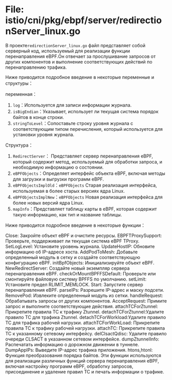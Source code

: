 # File: istio/cni/pkg/ebpf/server/redirectionServer_linux.go

В проекте`redirectionServer_linux.go` файл представляет собой серверный код, используемый для реализации функции перенаправления eBPF.Он отвечает за прослушивание запросов от других компонентов и выполнение соответствующих действий по перенаправлению трафика.

Ниже приводится подробное введение в некоторые переменные и структуры：

переменная：

1. `log`：Используется для записи информации журнала.
2. `isBigEndian`：Указывает, использует ли текущая система порядок байтов в конце строки.
3. `stringToLevel`：Сопоставьте строку уровня журнала с соответствующим типом перечисления, который используется для установки уровня журнала.


Структура：

1. `RedirectServer`： Представляет сервер перенаправления eBPF, который содержит метод, используемый для обработки запроса, и необходимую информацию о состоянии.
2. `eBPFObjects`：Определяет интерфейс объекта eBPF, включая методы для загрузки и выгрузки программ eBPF.
3. `eBPFObjectsImplOld`：`eBPFObjects` Старая реализация интерфейса, используемая в более старых версиях ядра Linux.
4. `eBPFObjectsImplNew`：`eBPFObjects` Новая реализация интерфейса для более новых версий ядра Linux.
5. `mapInfo`：Представляет таблицу карты в eBPF, которая содержит такую информацию, как тип и название таблицы.

Ниже приводится подробное введение в некоторые функции：

Close: Закройте объект eBPF и очистите ресурсы.
EBPFTProxySupport: Проверьте, поддерживает ли текущая система eBPF TProxy.
SetLogLevel: Установите уровень журнала.
UpdateHostIP: Обновите информацию об IP-адресе хоста.
AddPodToMesh: Добавьте определенный модуль в сетку и создайте соответствующую конфигурацию eBPF.
initBpfObjects: Инициализируйте объект eBPF.
NewRedirectServer: Создайте новый экземпляр сервера перенаправления eBPF.
checkOrMountBPFFSDefault: Проверьте или смонтируйте файловую систему BPFFS по умолчанию.
setLimit: Установите предел RLIMIT_MEMLOCK.
Start: Запустите сервер перенаправления eBPF.
parseIPs: Разрешите IP-адрес и маску подсети.
RemovePod: Извлеките определенный модуль из сетки.
handleRequest: Обрабатывать запросы от других компонентов.
AcceptRequest: Примите запрос и выполните соответствующие действия.
attachTCForZtunnel: Прикрепите правила TC к трафику Ztunnel.
detachTCForZtunnel:Удалите правило TC для трафика Ztunnel.
detachTCForWorkload:Удалите правило TC для трафика рабочей нагрузки.
attachTCForWorkLoad: Прикрепите правила TC к трафику рабочей нагрузки.
attachTC: Прикрепите правила TC к указанному сетевому интерфейсу.
delClsactQdisc: Удалите правило очереди CLSACT в указанном сетевом интерфейсе.
dumpZtunnelInfo: Распечатать информацию о дорожном движении в туннеле.
DumpAppIPs: Выведите IP-адрес трафика приложения.
htons,htonl: Функция преобразования порядка байтов.
Эти функции используются для реализации различных функций сервера перенаправления eBPF, включая настройку программ eBPF, обработку запросов, присоединение и удаление правил TC и печать информации о трафике.

